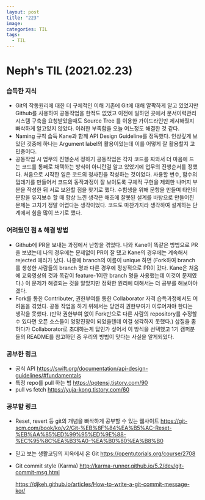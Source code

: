 ```yaml
---
layout: post
title: "223"
image:
categories: TIL
tags:
  - TIL
---
```


# Neph's TIL (2021.02.23)



### 습득한 지식

- Git의 작동원리에 대한 더 구체적인 이해
  기존에 Git에 대해 얄팍하게 알고 있었지만 Github를 사용하여 공동작업을 한적도 없었고 이전에 일하던 곳에서 문서이력관리 시스템 구축을 요청받았을때도 Source Tree 를 이용한 가이드라인만 제시해줬지 빠삭하게 알고있지 않았다. 이러한 부족함을 오늘 어느정도 해결한 것 같다.
- Naming 규칙 습득
  Kane과 함께 API Design Guideline를 정독했다. 인상깊게 보았던 것중에 하나는 Argument label의 활용이었는데 이를 어떻게 잘 활용할지 고민중이다. 
- 공동작업 시 업무의 진행순서 정하기
  공동작업은 각자 코드를 짜와서 더 마음에 드는 코드를 통째로 채택하는 방식이 아니란걸 알고 있었기에 업무의 진행순서를 정했다. 처음으로 시작한 일은 코드의 청사진을 작성하는 것이었다. 사용할 변수, 함수의 껍데기를 만들어서 코드의 동작과정이 잘 보이도록 구체적 구현을 제외한 나머지 부분을 작성한 뒤 서로 보완할 점을 찾기로 했다. 수험생을 위해 문항을 만들며 타인의 문항을 유지보수 할 때 항상 느낀 생각은 애초에 잘못된 설계를 바탕으로 만들어진 문제는 고치기 정말 어렵다는 생각이었다. 코드도 마찬가지라 생각하여 설계하는 단계에서 힘을 많이 쓰기로 했다. 



### 어려웠던 점 & 해결 방법

- Github에 PR을 보내는 과정에서 난항을 겪었다. 나와 Kane이 똑같은 방법으로 PR을 보냈는데 나의 경우에는 문제없이 PR이 잘 됐고 Kane의 경우에는 계속해서 rejected 에러가 났다. 나중에 branch의 이름이 unique 하면 (Fork하여 branch를 생성한 사람들의 branch 명과 다른 경우에 정상적으로 PR이 갔다. Kane은 처음에 교육영상의 것과 똑같이 feature-1이란 branch 명을 사용했는데 이것이 문제였다.) 이 문제가 해결되는 것을 알았지만 정확한 원리에 대해서는 더 공부를 해보아야겠다.
- Fork를 통한 Contributer,  권한부여를 통한 Collaborator 자격 습득과정에서도 어려움을 겪었다. 공동 작업을 하기 위해서는 당연히 권한부여가 이루어져야 한다는 생각을 못했다. (만약 권한부여 없이 Fork만으로 다른 사람의 repository를 수정할 수 있다면 오픈 소스들이 엉망진창이 되었을텐데 이걸 생각하지 못했다.) 삽질을 좀 하다가 Collaborator로 초대하는게 답인가 싶어서 이 방식을 선택했고 1기 캠퍼분들의 README를 참고하던 중 우리의 방법이 맞다는 사실을 알게되었다.

### 공부한 링크

- 공식 API https://swift.org/documentation/api-design-guidelines/#fundamentals
- 특정 repo를 pull 하는 법 https://potensj.tistory.com/90
- pull vs fetch https://yuja-kong.tistory.com/60

### 공부할 링크

- Reset, revert 등 git의 개념을 빠삭하게 공부할 수 있는 웹사이트 https://git-scm.com/book/ko/v2/Git-%EB%8F%84%EA%B5%AC-Reset-%EB%AA%85%ED%99%95%ED%9E%88-%EC%95%8C%EA%B3%A0-%EA%B0%80%EA%B8%B0

- 믿고 보는 생활코딩의 지옥에서 온 Git https://opentutorials.org/course/2708

- Git commit style (Karma) http://karma-runner.github.io/5.2/dev/git-commit-msg.html 

   https://djkeh.github.io/articles/How-to-write-a-git-commit-message-kor/